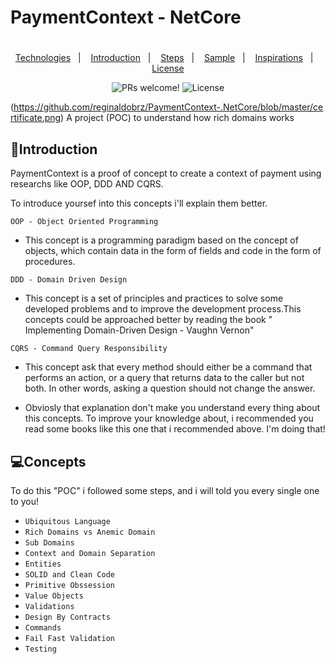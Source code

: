 # PaymentContext - NetCore
<h1 align="center">
    <head alt="Ecoleta" title="PaymentContext - NetCore" width="220px" />
</h1>



<p align="center">
  <a href="#-technologies">Technologies</a>&nbsp;&nbsp;&nbsp;|&nbsp;&nbsp;&nbsp;
  <a href="#-introduction">Introduction</a>&nbsp;&nbsp;&nbsp;|&nbsp;&nbsp;&nbsp;
  <a href="#-steps-to-run-this-project">Steps</a>&nbsp;&nbsp;&nbsp;|&nbsp;&nbsp;&nbsp;
  <a href="#-there-is-how-its-mobile-work">Sample</a>&nbsp;&nbsp;&nbsp;|&nbsp;&nbsp;&nbsp;
  <a href="#%EF%B8%8F--where-i-found-this">Inspirations</a>&nbsp;&nbsp;&nbsp;|&nbsp;&nbsp;&nbsp;
  <a href="#memo-license">License</a>
</p>

<p align="center">  
 <img src="https://img.shields.io/static/v1?label=PRs&message=welcome&color=7159c1&labelColor=000000" alt="PRs welcome!" />

<img alt="License" src="https://img.shields.io/static/v1?label=license&message=MIT&color=7159c1&labelColor=000000">
  </p>

(https://github.com/reginaldobrz/PaymentContext-.NetCore/blob/master/certificate.png)
A project (POC) to understand how rich domains works

## 📖Introduction

PaymentContext is a proof of concept to create a context of payment using researchs like OOP, DDD AND CQRS.

To introduce yoursef into this concepts i'll explain them better.

`OOP - Object Oriented Programming` 
 * This concept is a programming paradigm based on the concept of objects, which contain data in the form of fields and code in the form of procedures.
 
`DDD - Domain Driven Design`
 * This concept is a set of principles and practices to solve some developed problems and to improve the development process.This concepts could be approached better by reading the book " Implementing Domain-Driven Design - Vaughn Vernon"

`CQRS - Command Query Responsibility`
* This concept ask that every method should either be a command that performs an action, or a query that returns data to the caller but not both. In other words, asking a question should not change the answer.

* Obviosly that explanation don't make you understand every thing about this concepts. To improve your knowledge about, i recommended you read some books like this one that i recommended above. I'm doing that! 

## 💻Concepts
To do this "POC" i followed some steps, and i will told you every single one to you!

* `Ubiquitous Language`
* `Rich Domains vs Anemic Domain`
* `Sub Domains`
* `Context and Domain Separation`
* `Entities`
* `SOLID and Clean Code`
* `Primitive Obssession`
* `Value Objects`
* `Validations`
* `Design By Contracts`
* `Commands`
* `Fail Fast Validation`
* `Testing`



